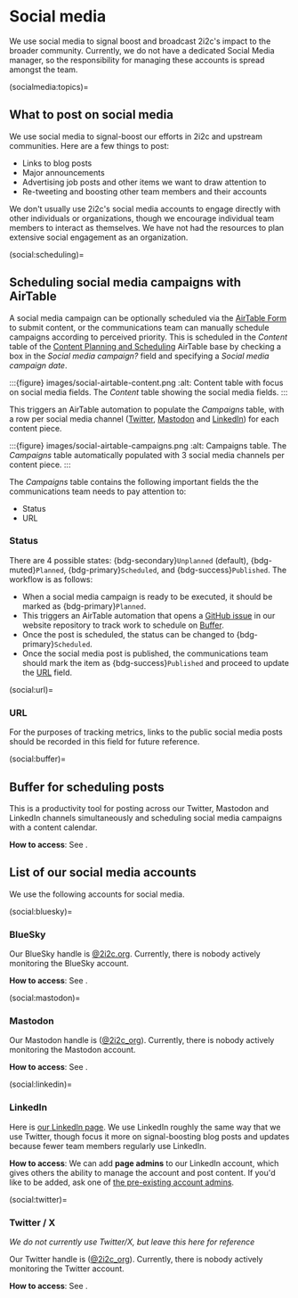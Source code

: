 # Social media

We use social media to signal boost and broadcast 2i2c's impact to the broader community.
Currently, we do not have a dedicated Social Media manager, so the responsibility for managing these accounts is spread amongst the team.

(socialmedia:topics)=
## What to post on social media

We use social media to signal-boost our efforts in 2i2c and upstream communities.
Here are a few things to post:

- Links to blog posts
- Major announcements
- Advertising job posts and other items we want to draw attention to
- Re-tweeting and boosting other team members and their accounts

We don't usually use 2i2c's social media accounts to engage directly with other individuals or organizations, though we encourage individual team members to interact as themselves. 
We have not had the resources to plan extensive social engagement as an organization.

(social:scheduling)=
## Scheduling social media campaigns with AirTable

A social media campaign can be optionally scheduled via the [AirTable Form](blog:airtable-form) to submit content, or the communications team can manually schedule campaigns according to perceived priority. This is scheduled in the *Content* table of the [Content Planning and Scheduling](https://airtable.com/appM2L2x1uglMU0hy?ao=cmVjZW50) AirTable base by checking a box in the *Social media campaign?* field and specifying a *Social media campaign date*.

:::{figure} images/social-airtable-content.png
:alt: Content table with focus on social media fields.
The *Content* table showing the social media fields.
:::

This triggers an AirTable automation to populate the *Campaigns* table, with a row per social media channel ([Twitter](social:twitter), [Mastodon](social:mastodon) and [LinkedIn](social:linkedin)) for each content piece.

:::{figure} images/social-airtable-campaigns.png
:alt: Campaigns table.
The *Campaigns* table automatically populated with 3 social media channels per content piece.
:::

The *Campaigns* table contains the following important fields the the communications team needs to pay attention to:

- Status
- URL

### Status

There are 4 possible states: {bdg-secondary}`Unplanned` (default), {bdg-muted}`Planned`, {bdg-primary}`Scheduled`, and {bdg-success}`Published`. The workflow is as follows:

- When a social media campaign is ready to be executed, it should be marked as {bdg-primary}`Planned`.
- This triggers an AirTable automation that opens a [GitHub issue](https://github.com/2i2c-org/2i2c-org.github.io/issues) in our website repository to track work to schedule on [Buffer](social:buffer).
- Once the post is scheduled, the status can be changed to {bdg-primary}`Scheduled`.
- Once the social media post is published, the communications team should mark the item as {bdg-success}`Published` and proceed to update the [URL](social:url) field.

(social:url)=
### URL

For the purposes of tracking metrics, links to the public social media posts should be recorded in this field for future reference.

(social:buffer)=
## Buffer for scheduling posts

This is a productivity tool for posting across our Twitter, Mastodon and LinkedIn channels simultaneously and scheduling social media campaigns with a content calendar.

**How to access**: See [](account:bitwarden).


## List of our social media accounts

We use the following accounts for social media.

(social:bluesky)=
### BlueSky

Our BlueSky handle is [@2i2c.org](https://bsky.app/profile/2i2c.org).
Currently, there is nobody actively monitoring the BlueSky account.

**How to access**: See [](account:bitwarden).

(social:mastodon)=
### Mastodon

Our Mastodon handle is ([@2i2c_org](https://hachyderm.io/@2i2c_org)).
Currently, there is nobody actively monitoring the Mastodon account.

**How to access**: See [](account:bitwarden).

(social:linkedin)=
### LinkedIn

Here is [our LinkedIn page](https://www.linkedin.com/company/70495902/).
We use LinkedIn roughly the same way that we use Twitter, though focus it more on signal-boosting blog posts and updates because fewer team members regularly use LinkedIn.

**How to access**: We can add **page admins** to our LinkedIn account, which gives others the ability to manage the account and post content.
If you'd like to be added, ask one of [the pre-existing account admins](https://www.linkedin.com/company/70495902/admin/manage-admins/).


(social:twitter)=
### Twitter / X

_We do not currently use Twitter/X, but leave this here for reference_

Our Twitter handle is ([@2i2c_org](https://twitter.com/2i2c_org)).
Currently, there is nobody actively monitoring the Twitter account.

**How to access**: See [](account:bitwarden).